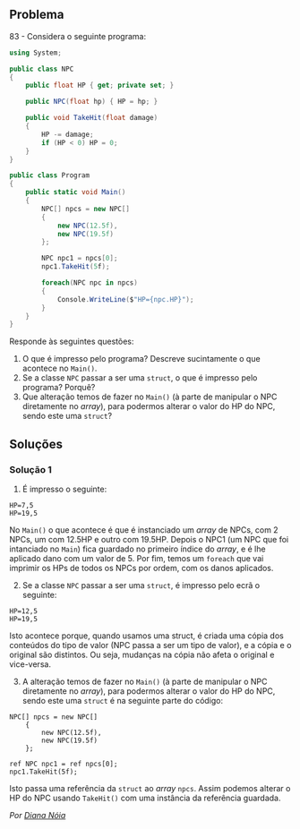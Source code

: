 ## Problema

83 - Considera o seguinte programa:

```cs
using System;

public class NPC
{
    public float HP { get; private set; }

    public NPC(float hp) { HP = hp; }

    public void TakeHit(float damage)
    {
        HP -= damage;
        if (HP < 0) HP = 0;
    }
}

public class Program
{
    public static void Main()
    {
        NPC[] npcs = new NPC[]
        {
            new NPC(12.5f),
            new NPC(19.5f)
        };

        NPC npc1 = npcs[0];
        npc1.TakeHit(5f);

        foreach(NPC npc in npcs)
        {
            Console.WriteLine($"HP={npc.HP}");
        }
    }
}
```

Responde às seguintes questões:

1. O que é impresso pelo programa? Descreve sucintamente o que acontece no
`Main()`.
2. Se a classe `NPC` passar a ser uma `struct`, o que é impresso pelo programa?
Porquê?
3. Que alteração temos de fazer no `Main()` (à parte de manipular o NPC
diretamente no _array_), para podermos alterar o valor do HP do NPC, sendo este
uma `struct`?

## Soluções

### Solução 1

1. É impresso o seguinte:
  
```
HP=7,5
HP=19,5
```

No `Main()` o que acontece é que é instanciado um _array_ de NPCs, com 2 NPCs,
um com 12.5HP e outro com 19.5HP. Depois o NPC1 (um NPC que foi intanciado no
`Main`) fica guardado no primeiro índice do _array_, e é lhe aplicado dano com
um valor de 5. Por fim, temos um `foreach` que vai imprimir os HPs de todos os
NPCs por ordem, com os danos aplicados.

2. Se a classe `NPC` passar a ser uma `struct`, é impresso pelo ecrã o
   seguinte:

```
HP=12,5
HP=19,5
```

Isto acontece porque, quando usamos uma struct, é criada uma cópia dos
conteúdos do tipo de valor (NPC passa a ser um tipo de valor), e a cópia
e o original são distintos. Ou seja, mudanças na cópia não afeta o original e
vice-versa.

3. A alteração temos de fazer no `Main()` (à parte de manipular o NPC
diretamente no _array_), para podermos alterar o valor do HP do NPC, sendo este
uma `struct` é na seguinte parte do código:

```CSharp
NPC[] npcs = new NPC[]
    {
        new NPC(12.5f),
        new NPC(19.5f)
    };

ref NPC npc1 = ref npcs[0];
npc1.TakeHit(5f);
```

Isto passa uma referência da `struct` ao _array_ `npcs`. Assim podemos
alterar o HP do NPC usando `TakeHit()` com uma instância da referência
guardada.

*Por [Diana Nóia](https://github.com/DianaNoia)*
